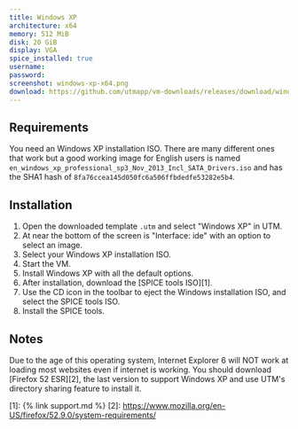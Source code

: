 ```yaml
---
title: Windows XP
architecture: x64
memory: 512 MiB
disk: 20 GiB
display: VGA
spice_installed: true
username:
password:
screenshot: windows-xp-x64.png
download: https://github.com/utmapp/vm-downloads/releases/download/windows-template/windows-xp-x64-utm.zip
---
```


## Requirements
You need an Windows XP installation ISO. There are many different ones that work but a good working image for English users is named `en_windows_xp_professional_sp3_Nov_2013_Incl_SATA_Drivers.iso` and has the SHA1 hash of `8fa76ccea145d050fc6a506ffbdedfe53282e5b4`.

## Installation
1. Open the downloaded template `.utm` and select "Windows XP" in UTM.
2. At near the bottom of the screen is "Interface: ide" with an option to select an image.
3. Select your Windows XP installation ISO.
4. Start the VM.
5. Install Windows XP with all the default options.
6. After installation, download the [SPICE tools ISO][1].
7. Use the CD icon in the toolbar to eject the Windows installation ISO, and select the SPICE tools ISO.
8. Install the SPICE tools.

## Notes
Due to the age of this operating system, Internet Explorer 6 will NOT work at loading most websites even if internet is working. You should download [Firefox 52 ESR][2], the last version to support Windows XP and use UTM's directory sharing feature to install it.


[1]: {% link support.md %}
[2]: https://www.mozilla.org/en-US/firefox/52.9.0/system-requirements/
